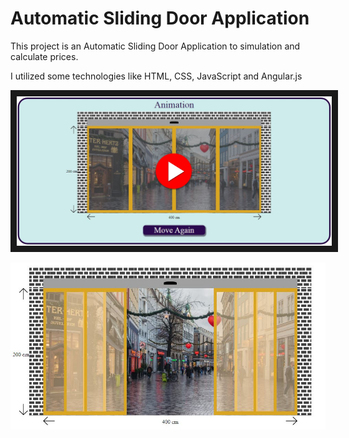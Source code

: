 # Automatic Sliding Door Application

This project is an Automatic Sliding Door Application to simulation and calculate prices.

I utilized some technologies like HTML, CSS, JavaScript and Angular.js

<a href="http://www.youtube.com/watch?feature=player_embedded&v=RSbaEKnD8S0
" target="_blank"><img src="arrows/pre-video.jpg" 
alt="Play Video" border="10" /></a>

<img src="arrows/a4.jpg" >
